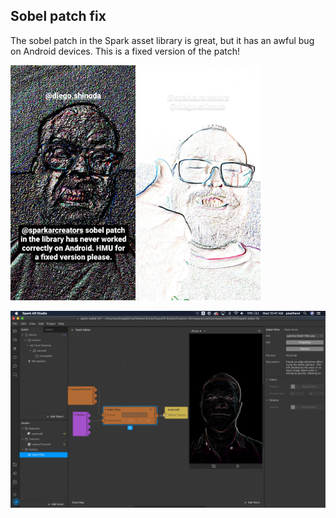 ## Sobel patch fix

The sobel patch in the Spark asset library is great, but it has an awful bug on Android devices. This is a fixed version of the patch!

<img src="broken.jpg" width="200"><img src="fixed.jpg" width="200">

![screenshot](screenshot.jpg)
